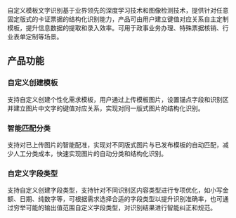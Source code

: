 自定义模板文字识别基于业界领先的深度学习技术和图像检测技术，提供针对任意固定版式的卡证票据的结构化识别能力，产品可由用户建立键值对应关系自主定制模板，提升信息数据的提取和录入效率。可用于政事业务办理、特殊票据核销、行业表单定制等场景。

## 产品功能

### 自定义创建模板
支持自定义创建个性化需求模板，用户通过上传模板图片，设置锚点字段和识别区并建立图片中文字的键值对应关系，实现对同一版式图片的结构化识别。
### 智能匹配分类 
支持对已上传图片的智能配准，实现对不同版式图片与已发布模板的自动匹配，减少人工分类成本，快速实现图片的自动分类和结构化识别。
### 自定义字段类型
支持自定义创建字段类型，支持针对不同识别区内容类型进行专项优化，如小写金额、日期、纯数字等，可根据需求选择合适的字段类型以提升识别准确率，也可通过穷举可能的输出值范围自定义字段类型，对识别结果进行智能纠正和规范。


